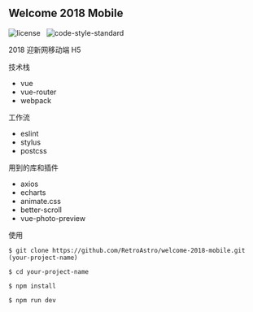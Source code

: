 ## Welcome 2018 Mobile

![license](https://img.shields.io/github/license/mashape/apistatus.svg?maxAge=2592000) &nbsp; ![code-style-standard](https://img.shields.io/badge/code%20style-standard-brightgreen.svg)

2018 迎新网移动端 H5 

技术栈

* vue
* vue-router
* webpack

工作流

* eslint
* stylus
* postcss

用到的库和插件

* axios
* echarts
* animate.css
* better-scroll
* vue-photo-preview

使用

```
$ git clone https://github.com/RetroAstro/welcome-2018-mobile.git (your-project-name)

$ cd your-project-name

$ npm install 

$ npm run dev
```

